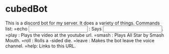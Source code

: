 # cubedBot
This is a discord bot for my server. It does a variety of things.
Commands list:
=echo <input> : Says <input>.
=play <youtube url> : Plays the video at the youtube url.
=smash : Plays All Star by Smash Mouth.
=roll <number> : Rolls a <number>-sided die.
=leave : Makes the bot leave the voice channel.
=help: Links to this URL.
